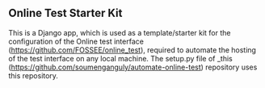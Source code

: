 Online Test Starter Kit
-----------------------

This is a Django app, which is used as a template/starter kit for the configuration of the Online test interface (https://github.com/FOSSEE/online_test), required to automate the hosting of the test interface on any local machine. The setup.py file of _this (https://github.com/soumenganguly/automate-online-test) repository  uses this repository.

